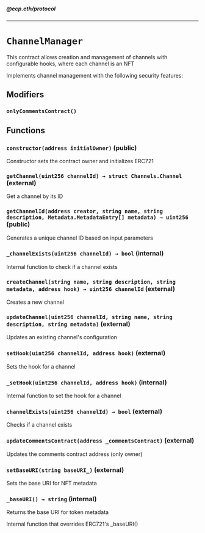 ##### @ecp.eth/protocol

---

# `ChannelManager`

This contract allows creation and management of channels with configurable hooks, where each channel is an NFT

Implements channel management with the following security features:

## Modifiers

### `onlyCommentsContract()`

## Functions

### `constructor(address initialOwner)` (public)

Constructor sets the contract owner and initializes ERC721

### `getChannel(uint256 channelId) → struct Channels.Channel` (external)

Get a channel by its ID

### `getChannelId(address creator, string name, string description, Metadata.MetadataEntry[] metadata) → uint256` (public)

Generates a unique channel ID based on input parameters

### `_channelExists(uint256 channelId) → bool` (internal)

Internal function to check if a channel exists

### `createChannel(string name, string description, string metadata, address hook) → uint256 channelId` (external)

Creates a new channel

### `updateChannel(uint256 channelId, string name, string description, string metadata)` (external)

Updates an existing channel's configuration

### `setHook(uint256 channelId, address hook)` (external)

Sets the hook for a channel

### `_setHook(uint256 channelId, address hook)` (internal)

Internal function to set the hook for a channel

### `channelExists(uint256 channelId) → bool` (external)

Checks if a channel exists

### `updateCommentsContract(address _commentsContract)` (external)

Updates the comments contract address (only owner)

### `setBaseURI(string baseURI_)` (external)

Sets the base URI for NFT metadata

### `_baseURI() → string` (internal)

Returns the base URI for token metadata

Internal function that overrides ERC721's \_baseURI()
